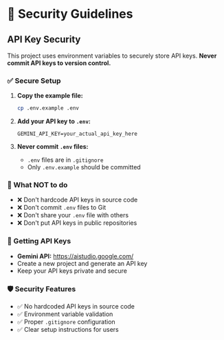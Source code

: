 # 🔐 Security Guidelines

## API Key Security

This project uses environment variables to securely store API keys. **Never commit API keys to version control.**

### ✅ Secure Setup

1. **Copy the example file:**
   ```bash
   cp .env.example .env
   ```

2. **Add your API key to `.env`:**
   ```
   GEMINI_API_KEY=your_actual_api_key_here
   ```

3. **Never commit `.env` files:**
   - `.env` files are in `.gitignore`
   - Only `.env.example` should be committed

### 🚫 What NOT to do

- ❌ Don't hardcode API keys in source code
- ❌ Don't commit `.env` files to Git
- ❌ Don't share your `.env` file with others
- ❌ Don't put API keys in public repositories

### 🔑 Getting API Keys

- **Gemini API:** https://aistudio.google.com/
- Create a new project and generate an API key
- Keep your API keys private and secure

### 🛡️ Security Features

- ✅ No hardcoded API keys in source code
- ✅ Environment variable validation
- ✅ Proper `.gitignore` configuration
- ✅ Clear setup instructions for users
